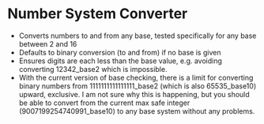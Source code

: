 # Number System Converter

* Converts numbers to and from any base, tested specifically for any base between 2 and 16
* Defaults to binary conversion (to and from) if no base is given
* Ensures digits are each less than the base value, e.g. avoiding converting 12342_base2 which is impossible.
* With the current version of base checking, there is a limit for converting binary numbers from 1111111111111111_base2 (which is also 65535_base10) upward, exclusive. I am not sure why this is happening, but you should be able to convert from the current max safe integer (9007199254740991_base10) to any base system without any problems.
